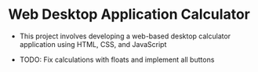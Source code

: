 # Web Desktop Application Calculator
- This project involves developing a web-based desktop calculator application using HTML, CSS, and JavaScript

- TODO: Fix calculations with floats and implement all buttons

